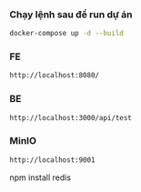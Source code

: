 ### Chạy lệnh sau để run dự án
```bash
docker-compose up -d --build
```
### FE
```bash
http://localhost:8080/
```
### BE
```bash
http://localhost:3000/api/test
```
### MinIO
```bash
http://localhost:9001
```

npm install redis